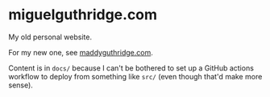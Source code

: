 # miguelguthridge.com

My old personal website.

For my new one, see [maddyguthridge.com](https://maddyguthridge.com).

Content is in `docs/` because I can't be bothered to set up a GitHub actions
workflow to deploy from something like `src/` (even though that'd make more
sense).
